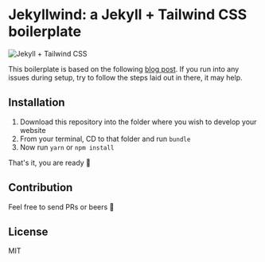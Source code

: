 # Jekyllwind: a Jekyll + Tailwind CSS boilerplate

![Jekyll + Tailwind CSS](https://mzrn.sh/assets/uploads/jekyll-tailwindcss.png)

This boilerplate is based on the following [blog post](https://mzrn.sh/2022/04/09/starting-a-blank-jekyll-site-with-tailwind-css-in-2022/). If you run into any
issues during setup, try to follow the steps laid out in there, it may help.

## Installation

1. Download this repository into the folder where you wish to develop your website
2. From your terminal, CD to that folder and run `bundle`
3. Now run `yarn` or `npm install`

That's it, you are ready 🎉

## Contribution

Feel free to send PRs or beers 🙌

## License
MIT
